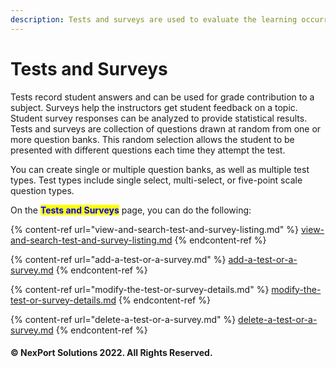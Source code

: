 ```yaml
---
description: Tests and surveys are used to evaluate the learning occurring in a subject.
---
```


# Tests and Surveys

Tests record student answers and can be used for grade contribution to a subject. Surveys help the instructors get student feedback on a topic. Student survey responses can be analyzed to provide statistical results. Tests and surveys are collection of questions drawn at random from one or more question banks. This random selection allows the student to be presented with different questions each time they attempt the test.

You can create single or multiple question banks, as well as multiple test types. Test types include single select, multi-select, or five-point scale question types.

On the <mark style="color:blue;">**Tests and Surveys**</mark> page, you can do the following:

{% content-ref url="view-and-search-test-and-survey-listing.md" %}
[view-and-search-test-and-survey-listing.md](view-and-search-test-and-survey-listing.md)
{% endcontent-ref %}

{% content-ref url="add-a-test-or-a-survey.md" %}
[add-a-test-or-a-survey.md](add-a-test-or-a-survey.md)
{% endcontent-ref %}

{% content-ref url="modify-the-test-or-survey-details.md" %}
[modify-the-test-or-survey-details.md](modify-the-test-or-survey-details.md)
{% endcontent-ref %}

{% content-ref url="delete-a-test-or-a-survey.md" %}
[delete-a-test-or-a-survey.md](delete-a-test-or-a-survey.md)
{% endcontent-ref %}

#### © NexPort Solutions 2022. All Rights Reserved.
